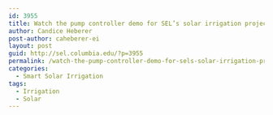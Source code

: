 ```yaml
---
id: 3955
title: Watch the pump controller demo for SEL’s solar irrigation project in Senegal.
author: Candice Heberer
post-author: caheberer-ei
layout: post
guid: http://sel.columbia.edu/?p=3955
permalink: /watch-the-pump-controller-demo-for-sels-solar-irrigation-project-in-senegal/
categories:
  - Smart Solar Irrigation
tags:
  - Irrigation
  - Solar
---
```

